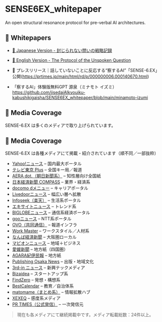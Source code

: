 # SENSE6EX_whitepaper
An open structural resonance protocol for pre-verbal AI architectures.
## 📄 Whitepapers

- [📘 Japanese Version - 封じられない問いの戦略記録](SENSE-6.EX%20封じられない問いの戦略記録.pdf)
- [📙 English Version - The Protocol of the Unspoken Question](SENSE-6.EX%20The%20Protocol%20of%20the%20Unspoken%20Question.pdf)
- 📰 プレスリリース｜話していないことに反応する“察するAI”「SENSE-6.EX」公開(https://prtimes.jp/main/html/rd/p/000000006.000140670.html)

- 「察するAI」体験版無料GPT 源泉（ミナモト イズミ）
https://github.com/jisedaiAIkyouiku-kabushikigaisha/SENSE6EX_whitepaper/blob/main/minamoto-izumi

## 📰 Media Coverage

SENSE-6.EX は多くのメディアで取り上げられています。

## 📰 Media Coverage

SENSE-6.EX は各種メディアにて掲載・紹介されています（順不同／一部抜粋）

- [Yahoo!ニュース](https://news.yahoo.co.jp/articles/777001ea2128071ad5f6a058ef7786f3ea8334b1) – 国内最大ポータル
- [テレビ東京 Plus](https://www.tv-tokyo.co.jp/plus/external-pr/entry/20541.html) – 全国キー局／報道
- [AERA dot.（朝日新聞系）](https://dot.asahi.com/articles/-/256864?page=1) – 知性層向け全国紙
- [日本経済新聞 COMPASS](https://www.nikkei.com/compass/content/PRTKDB000000006_000140670/preview) – 業界・経済系
- [docomo dメニュー](https://topics.smt.docomo.ne.jp/article/ovo/life/ovo-O2053541) – キャリアポータル
- [Livedoorニュース](https://news.livedoor.com/pr_article/detail/28776458/) – 幅広い層へ拡散
- [Infoseek（楽天）](https://news.infoseek.co.jp/article/ovo_O2053541/) – 生活系ポータル
- [エキサイトニュース](https://www.excite.co.jp/news/article/Ovo_2053541/) – トレンド系
- [BIGLOBEニュース](https://news.biglobe.ne.jp/economy/0520/ovo_250520_3925502530.html) – 通信系経済ポータル
- [gooニュース](https://news.goo.ne.jp/article/ovo/life/ovo-O2053541.html) – NTT系ポータル
- [OVO（共同通信）](https://ovo.kyodo.co.jp/news/biz/a-2053541) – 報道インフラ
- [Work Master](https://www.work-master.net/2025355262) – ワークスタイル／人材系
- [なんば経済新聞](https://namba.keizai.biz/release/413602/) – 大阪圏ローカル
- [マピオンニュース](https://www.mapion.co.jp/smp/news/release/000000006.000140670/) – 地域＋ビジネス
- [愛媛新聞](https://www.ehime-np.co.jp/article/prtimes56426) – 地方紙（四国圏）
- [AGARA紀伊民報](https://www.agara.co.jp/sp/article/495799) – 地方紙
- [Publishing Osaka News](https://osaka.publishing.3rd-in.co.jp/article/3bce2412-33ae-11f0-85f3-9ca3ba0a67df#gsc.tab=0) – 出版・地域文化
- [3rd-in ニュース](https://news.3rd-in.co.jp/article/89abf8b8-33ad-11f0-a477-9ca3ba083d71#gsc.tab=0) – 新興テックメディア
- [Bizaidea](https://bizaidea.com/press-release/29485/) – スタートアップ系
- [FindZero](https://www.findzero.net/archives/8714) – 発想・構想系
- [BestCalendar](https://bestcalendar.jp/articles/press/51390) – 教育／自治体系
- [matomame（まとめ系）](https://matomame.jp/user/h0jqhcbzp/9457cd259c37055debf6) – 情報拡散ハブ
- [XEXEQ](https://xexeq.jp/blogs/media/topics47218) – 感度系メディア
- [PR TIMES（公式発信）](https://prtimes.jp/main/html/rd/p/000000006.000140670.html) – 一次発信元

> 現在も各メディアにて継続掲載中です。メディア転載総数：24件以上。

